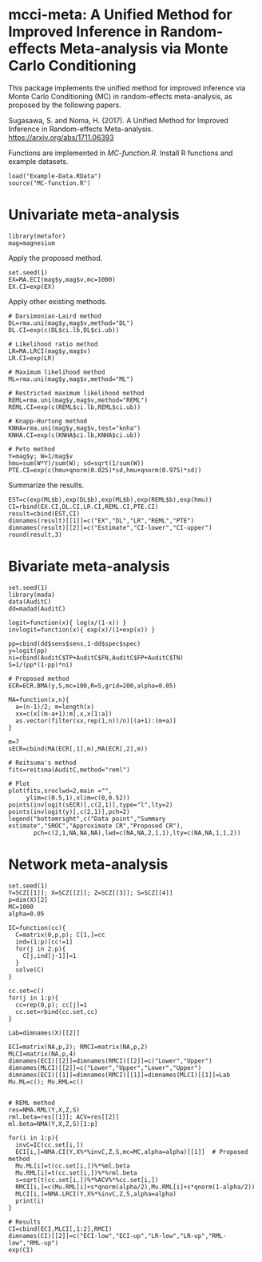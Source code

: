 # mcci-meta: A Unified Method for Improved Inference in Random-effects Meta-analysis via Monte Carlo Conditioning   
This package implements the unified method for improved inference via Monte Carlo Conditioning (MC) in random-effects meta-analysis, as proposed by the following papers.

Sugasawa, S. and Noma, H. (2017). A Unified Method for Improved Inference in Random-effects Meta-analysis.  https://arxiv.org/abs/1711.06393

Functions are implemented in *MC-function.R*.
Install R functions and example datasets.
```{r}
load("Example-Data.RData") 
source("MC-function.R")
```

# Univariate meta-analysis
```{r}
library(metafor)
mag=magnesium
```

Apply the proposed method.
```{r}
set.seed(1)
EX=MA.ECI(mag$y,mag$v,mc=1000)
EX.CI=exp(EX)
```

Apply other existing methods.
```{r}
# Darsimonian-Laird method
DL=rma.uni(mag$y,mag$v,method="DL")
DL.CI=exp(c(DL$ci.lb,DL$ci.ub))

# Likelihood ratio method
LR=MA.LRCI(mag$y,mag$v)
LR.CI=exp(LR)

# Maximum likelihood method
ML=rma.uni(mag$y,mag$v,method="ML")

# Restricted maximum likelihood method
REML=rma.uni(mag$y,mag$v,method="REML")
REML.CI=exp(c(REML$ci.lb,REML$ci.ub))

# Knapp-Hurtung method
KNHA=rma.uni(mag$y,mag$v,test="knha")
KNHA.CI=exp(c(KNHA$ci.lb,KNHA$ci.ub))

# Peto method
Y=mag$y; W=1/mag$v
hmu=sum(W*Y)/sum(W); sd=sqrt(1/sum(W))
PTE.CI=exp(c(hmu+qnorm(0.025)*sd,hmu+qnorm(0.975)*sd))
```

Summarize the results.
```{r}
EST=c(exp(ML$b),exp(DL$b),exp(ML$b),exp(REML$b),exp(hmu))
CI=rbind(EX.CI,DL.CI,LR.CI,REML.CI,PTE.CI)
result=cbind(EST,CI)
dimnames(result)[[1]]=c("EX","DL","LR","REML","PTE")
dimnames(result)[[2]]=c("Estimate","CI-lower","CI-upper")
round(result,3)
```

# Bivariate meta-analysis
```{r}
set.seed(1)
library(mada)
data(AuditC)
dd=madad(AuditC)

logit=function(x){ log(x/(1-x)) }
invlogit=function(x){ exp(x)/(1+exp(x)) }

pp=cbind(dd$sens$sens,1-dd$spec$spec)
y=logit(pp)
ni=cbind(AuditC$TP+AuditC$FN,AuditC$FP+AuditC$TN)
S=1/(pp*(1-pp)*ni)

# Proposed method
ECR=ECR.BMA(y,S,mc=100,R=5,grid=200,alpha=0.05) 

MA=function(x,n){ 
  a=(n-1)/2; m=length(x)
  xx=c(x[(m-a+1):m],x,x[1:a])
  as.vector(filter(xx,rep(1,n))/n)[(a+1):(m+a)]
}

m=7
sECR=cbind(MA(ECR[,1],m),MA(ECR[,2],m))

# Reitsuma's method
fits=reitsma(AuditC,method="reml")

# Plot
plot(fits,sroclwd=2,main ="",
     ylim=c(0.5,1),xlim=c(0,0.52))
points(invlogit(sECR)[,c(2,1)],type="l",lty=2)
points(invlogit(y)[,c(2,1)],pch=2)
legend("bottomright",c("Data point","Summary estimate","SROC","Approximate CR","Proposed CR"),
       pch=c(2,1,NA,NA,NA),lwd=c(NA,NA,2,1,1),lty=c(NA,NA,1,1,2))
```


# Network meta-analysis
```{r}
set.seed(1)
Y=SCZ[[1]]; X=SCZ[[2]]; Z=SCZ[[3]]; S=SCZ[[4]]
p=dim(X)[2]
MC=1000
alpha=0.05

IC=function(cc){
  C=matrix(0,p,p); C[1,]=cc
  ind=(1:p)[cc!=1]
  for(j in 2:p){
    C[j,ind[j-1]]=1
  }
  solve(C)
}

cc.set=c()
for(j in 1:p){
  cc=rep(0,p); cc[j]=1
  cc.set=rbind(cc.set,cc)
}

Lab=dimnames(X)[[2]]

ECI=matrix(NA,p,2); RMCI=matrix(NA,p,2)
MLCI=matrix(NA,p,4)
dimnames(ECI)[[2]]=dimnames(RMCI)[[2]]=c("Lower","Upper")
dimnames(MLCI)[[2]]=c("Lower","Upper","Lower","Upper")
dimnames(ECI)[[1]]=dimnames(RMCI)[[1]]=dimnames(MLCI)[[1]]=Lab
Mu.ML=c(); Mu.RML=c()


# REML method
res=NMA.RML(Y,X,Z,S)
rml.beta=res[[1]]; ACV=res[[2]]
ml.beta=NMA(Y,X,Z,S)[1:p]

for(i in 1:p){
  invC=IC(cc.set[i,])
  ECI[i,]=NMA.CI(Y,X%*%invC,Z,S,mc=MC,alpha=alpha)[[1]]  # Proposed method
  Mu.ML[i]=t(cc.set[i,])%*%ml.beta
  Mu.RML[i]=t(cc.set[i,])%*%rml.beta
  s=sqrt(t(cc.set[i,])%*%ACV%*%cc.set[i,])
  RMCI[i,]=c(Mu.RML[i]+s*qnorm(alpha/2),Mu.RML[i]+s*qnorm(1-alpha/2))
  MLCI[i,]=NMA.LRCI(Y,X%*%invC,Z,S,alpha=alpha)
  print(i)
}

# Results
CI=cbind(ECI,MLCI[,1:2],RMCI)
dimnames(CI)[[2]]=c("ECI-low","ECI-up","LR-low","LR-up","RML-low","RML-up")
exp(CI)


```

